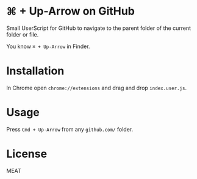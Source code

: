 # ⌘ + Up-Arrow on GitHub

Small UserScript for GitHub to navigate to the parent folder of the current folder or file.

You know `⌘ + Up-Arrow` in Finder.

# Installation

In Chrome open `chrome://extensions` and drag and drop `index.user.js`.

# Usage

Press `Cmd + Up-Arrow` from any `github.com/` folder.

# License

MEAT